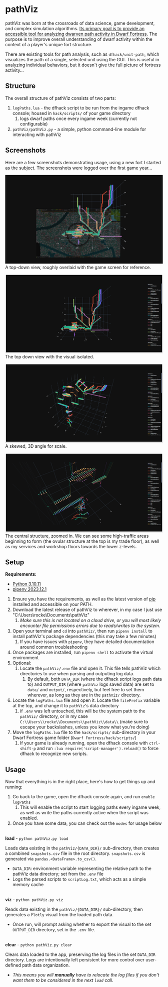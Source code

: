 # pathViz

pathViz was born at the crossroads of data science, game development, and complex simulation algorithms. <u>Its primary goal is to provide an accessible tool for analyzing dwarven path activity in Dwarf Fortress</u>. The purpose is to improve overall understanding of dwarf activity within the context of a player's unique fort structure.

There are existing tools for path analysis, such as `dfhack/unit-path`, which visualizes the path of a single, selected unit using the GUI. This is useful in analyzing individual behaviors, but it doesn't give the full picture of fortress activity...

## Structure

The overall structure of pathViz consists of two parts:
1. `logPaths.lua` - the dfhack script to be run from the ingame dfhack console; housed in `hack/scripts/` of your game directory
   1. logs dwarf paths once every ingame week (currently not configurable)
2. `pathViz/pathViz.py` - a simple, python command-line module for interacting with pathViz

## Screenshots

Here are a few screenshots demonstrating usage, using a new fort I started as the subject. The screenshots were logged over the first game year...

![topDown_overlaid](images/topDown_overlaid.png)
A top-down view, roughly overlaid with the game screen for reference.

![newfort_y1](images/newFort_y1.png)
The top down view with the visual isolated.

![newFort_y1_3d](images/newFort_y1_3d.png)
A skewed, 3D angle for scale.

![newFort_y1_zoomed](images/newFort_y1_zoomed.png)
The central structure, zoomed in. We can see some high-traffic areas beginning to form (the ovular structure at the top is my trade floor), as well as my services and workshop floors towards the lower z-levels.

## Setup

<b>Requirements:</b>
- [Python 3.10.11](https://www.python.org/downloads/release/python-31011/)
- [pipenv 2023.12.1](https://pypi.org/project/pipenv/2023.12.1/)

1. Ensure you have the requirements, as well as the latest version of [pip](https://pypi.org/project/pip/) installed and accessible on your PATH.
2. Download the latest release of pathViz to wherever, in my case I just use "C:\Users\rocke\Documents\pathViz"
   1. <i>Make sure this is not located on a cloud drive, or you will most likely encounter file permissions errors due to reads/writes to the system.</i>
3. Open your terminal and `cd` into `pathViz/`, then run `pipenv install` to install pathViz's package dependencies (this may take a few minutes)
   1. If you have issues with `pipenv`, they have detailed documentation around common troubleshooting
4. Once packages are installed, run `pipenv shell` to activate the virtual environment
5. Optional:
   1. Locate the `pathViz/.env` file and open it. This file tells pathViz which directories to use when parsing and outputing log data.
      1. By default, both `DATA_DIR` (where the dfhack script logs path data to) and `OUTPUT_DIR` (where `pathViz` logs saved data) are set to `data/` and `output/`, respectively, but feel free to set them wherever, as long as they are in the `pathViz/` directory.
6. Locate the `logPaths.lua` file and open it. Locate the `filePrefix` variable at the top, and change it to `pathViz`'s data directory
   1. if `.env` was left untouched, this will be the system path to the `pathViz/` directory, or in my case `C:\\Users\\rocke\\Documents\\pathViz\\data\\` (make sure to escape your backslashes, unless you know what you're doing)
7. Move the `logPaths.lua` file to the `hack/scripts/` sub-directory in your Dwarf Fortress game folder (`Dwarf Fortress/hack/scripts/`)
   1. If your game is already running, open the dfhack console with `ctrl-shift-p` and run `:lua require('script-manager').reload()` to force dfhack to recognize new scripts.


## Usage

Now that everything is in the right place, here's how to get things up and running:
1. Go back to the game, open the dfhack console again, and run `enable logPaths`
   1. This will enable the script to start logging paths every ingame week, as well as write the paths currently active when the script was enabled.
1. Once you have some data, you can check out the `modes` for usage below
<br><br>

<b>load</b> - `python pathViz.py load`

Loads data existing in the `pathViz/{DATA_DIR}/` sub-directory, then creates a combined `snapshots.csv` file in the root directory. `snapshots.csv` is generated via `pandas.<DataFrame>.to_csv()`.

- `DATA_DIR`: environment variable representing the relative path to the pathViz data directory; set from the `.env` file
- Logs the parsed scripts to `scriptLog.txt`, which acts as a simple memory cache
<br><br>

<b>viz</b> - `python pathViz.py viz`

Reads data existing in the `pathViz/{DATA_DIR}/` sub-directory, then generates a `Plotly` visual from the loaded path data.

- Once run, will prompt asking whether to export the visual to the set `OUTPUT_DIR` directory, set in the `.env` file.
<br><br>

<b>clear</b> - `python pathViz.py clear`

Clears data loaded to the app, preserving the log files in the set `DATA_DIR` directory. Logs are intentionally left persistent for more control over user-defined path data organization.
- *This means you will <b>manually</b> have to relocate the log files if you don't want them to be considered in the next `load` call.*
